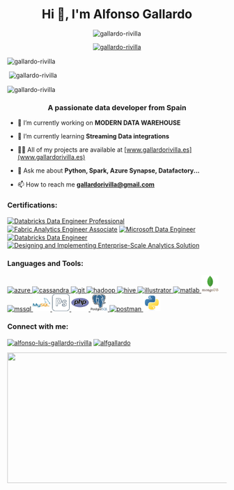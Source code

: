 


<h1 align="center">Hi 👋, I'm Alfonso Gallardo</h1>
<p align="center"> <img src="https://komarev.com/ghpvc/?username=gallardo-rivilla&label=Profile%20views&color=0e75b6&style=flat" alt="gallardo-rivilla" /> </p>

<p align="center"> <a href="https://github.com/ryo-ma/github-profile-trophy"><img src="https://github-profile-trophy.vercel.app/?username=gallardo-rivilla" alt="gallardo-rivilla" /></a> </p>

<p><img align="center" src="https://github-readme-stats.vercel.app/api/top-langs?username=gallardo-rivilla&show_icons=true&locale=en&layout=compact" alt="gallardo-rivilla" /></p>

<p>&nbsp;<img align="center" src="https://github-readme-stats.vercel.app/api?username=gallardo-rivilla&show_icons=true&locale=en" alt="gallardo-rivilla" /></p>

<p><img align="center" src="https://github-readme-streak-stats.herokuapp.com/?user=gallardo-rivilla&" alt="gallardo-rivilla" /></p>

<h3 align="center">A passionate data developer from Spain</h3>



- 🔭 I’m currently working on **MODERN DATA WAREHOUSE**

- 🌱 I’m currently learning **Streaming Data integrations**

- 👨‍💻 All of my projects are available at [www.gallardorivilla.es](www.gallardorivilla.es)

- 💬 Ask me about **Python, Spark, Azure Synapse, Datafactory...**

- 📫 How to reach me **gallardorivilla@gmail.com**

<h3 align="left">Certifications:</h3>
<p align="left">
<a href="https://credentials.databricks.com/2a8c043e-e81c-4eef-95a9-0be03c2e8fa9" target="blank"><img align="center" src="https://gallardorivilla.es/wp-content/uploads/2024/06/LOGO_DATABRICKS_DATA_ENGINEER_PROFESSIONAL-removebg-preview.png" alt="Databricks Data Engineer Professional" height="125" width="120" /></a>
<a href="https://learn.microsoft.com/api/credentials/share/es-es/gallardorivilla/AE5C2348BF977DB5?sharingId=D15DD7C3F0E55699" target="blank"><img align="center" src="https://gallardorivilla.es/wp-content/uploads/2024/04/Certificacion-Fabric-Engineer.png" alt="Fabric Analytics Engineer Associate" height="125" width="120" /></a>  
<a href="https://learn.microsoft.com/es-es/users/gallardorivilla/credentials/2f188088703eb1d2" target="blank"><img align="center" src="https://gallardorivilla.es/wp-content/uploads/2023/08/badge-dp-203.png" alt="Microsoft Data Engineer" height="125" width="125" /></a>
<a href="https://credentials.databricks.com/00a44362-fb67-44c3-896d-6209ad1543e1" target="blank"><img align="center" src="https://gallardorivilla.es/wp-content/uploads/2023/08/Databricks_data_engineer.png" alt="Databricks Data Engineer" height="125" width="120" /></a>
<a href="https://learn.microsoft.com/api/credentials/share/es-es/gallardorivilla/FC54F407C7399166?sharingId=D15DD7C3F0E55699" target="blank"><img align="center" src="https://gallardorivilla.es/wp-content/uploads/2024/03/dp500.png" alt="Designing and Implementing Enterprise-Scale Analytics Solution" height="125" width="120" /></a>
</p>

<h3 align="left">Languages and Tools:</h3>
<p align="left"> <a href="https://azure.microsoft.com/en-in/" target="_blank" rel="noreferrer"> <img src="https://www.vectorlogo.zone/logos/microsoft_azure/microsoft_azure-icon.svg" alt="azure" width="40" height="40"/> </a> <a href="https://cassandra.apache.org/" target="_blank" rel="noreferrer"> <img src="https://www.vectorlogo.zone/logos/apache_cassandra/apache_cassandra-icon.svg" alt="cassandra" width="40" height="40"/> </a> <a href="https://git-scm.com/" target="_blank" rel="noreferrer"> <img src="https://www.vectorlogo.zone/logos/git-scm/git-scm-icon.svg" alt="git" width="40" height="40"/> </a> <a href="https://hadoop.apache.org/" target="_blank" rel="noreferrer"> <img src="https://www.vectorlogo.zone/logos/apache_hadoop/apache_hadoop-icon.svg" alt="hadoop" width="40" height="40"/> </a> <a href="https://hive.apache.org/" target="_blank" rel="noreferrer"> <img src="https://www.vectorlogo.zone/logos/apache_hive/apache_hive-icon.svg" alt="hive" width="40" height="40"/> </a> <a href="https://www.adobe.com/in/products/illustrator.html" target="_blank" rel="noreferrer"> <img src="https://www.vectorlogo.zone/logos/adobe_illustrator/adobe_illustrator-icon.svg" alt="illustrator" width="40" height="40"/> </a> <a href="https://www.mathworks.com/" target="_blank" rel="noreferrer"> <img src="https://upload.wikimedia.org/wikipedia/commons/2/21/Matlab_Logo.png" alt="matlab" width="40" height="40"/> </a> <a href="https://www.mongodb.com/" target="_blank" rel="noreferrer"> <img src="https://raw.githubusercontent.com/devicons/devicon/master/icons/mongodb/mongodb-original-wordmark.svg" alt="mongodb" width="40" height="40"/> </a> <a href="https://www.microsoft.com/en-us/sql-server" target="_blank" rel="noreferrer"> <img src="https://www.svgrepo.com/show/303229/microsoft-sql-server-logo.svg" alt="mssql" width="40" height="40"/> </a> <a href="https://www.mysql.com/" target="_blank" rel="noreferrer"> <img src="https://raw.githubusercontent.com/devicons/devicon/master/icons/mysql/mysql-original-wordmark.svg" alt="mysql" width="40" height="40"/> </a> <a href="https://www.photoshop.com/en" target="_blank" rel="noreferrer"> <img src="https://raw.githubusercontent.com/devicons/devicon/master/icons/photoshop/photoshop-line.svg" alt="photoshop" width="40" height="40"/> </a> <a href="https://www.php.net" target="_blank" rel="noreferrer"> <img src="https://raw.githubusercontent.com/devicons/devicon/master/icons/php/php-original.svg" alt="php" width="40" height="40"/> </a> <a href="https://www.postgresql.org" target="_blank" rel="noreferrer"> <img src="https://raw.githubusercontent.com/devicons/devicon/master/icons/postgresql/postgresql-original-wordmark.svg" alt="postgresql" width="40" height="40"/> </a> <a href="https://postman.com" target="_blank" rel="noreferrer"> <img src="https://www.vectorlogo.zone/logos/getpostman/getpostman-icon.svg" alt="postman" width="40" height="40"/> </a> <a href="https://www.python.org" target="_blank" rel="noreferrer"> <img src="https://raw.githubusercontent.com/devicons/devicon/master/icons/python/python-original.svg" alt="python" width="40" height="40"/> </a> </p>



<h3 align="left">Connect with me:</h3>
<p align="left">
<a href="https://linkedin.com/in/alfonso-luis-gallardo-rivilla" target="blank"><img align="center" src="https://raw.githubusercontent.com/rahuldkjain/github-profile-readme-generator/master/src/images/icons/Social/linked-in-alt.svg" alt="alfonso-luis-gallardo-rivilla" height="30" width="40" /></a>
<a href="https://kaggle.com/alfgallardo" target="blank"><img align="center" src="https://raw.githubusercontent.com/rahuldkjain/github-profile-readme-generator/master/src/images/icons/Social/kaggle.svg" alt="alfgallardo" height="30" width="40" /></a>
</p>


<div align="center">
  <img src="https://media.giphy.com/media/dWesBcTLavkZuG35MI/giphy.gif" width="600" height="300"/>
</div>





